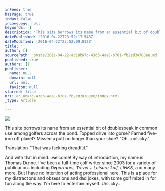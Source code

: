 ```yaml
---
inFeed: true
hasPage: true
inNav: false
inLanguage: null
keywords: []
description: 'This site borrows its name from an essential bit of doublespeak in common use among golfers across the pond. Topped drive into gorse? Fanned five-iron off planet? Missed a putt no longer than your shoe? "Oh...unlucky."'
datePublished: '2016-04-22T23:52:17.548Z'
dateModified: '2016-04-22T23:52:09.012Z'
title: ''
author: []
sourcePath: _posts/2016-04-22-ac18b67c-43d3-4aa1-b781-fb2ed38788ee.md
published: true
authors: []
publisher:
  name: null
  domain: null
  url: null
  favicon: null
starred: false
url: ac18b67c-43d3-4aa1-b781-fb2ed38788ee/index.html
_type: Article

---
```

![](https://the-grid-user-content.s3-us-west-2.amazonaws.com/4776f69a-a8fa-4d03-831c-3f97442d71b0.png)

This site borrows its name from an essential bit of doublespeak in common use among golfers across the pond. Topped drive into gorse? Fanned five-iron off planet? Missed a putt no longer than your shoe? "Oh...unlucky."

Translation: "That was fucking dreadful."

And with that in mind...welcome! By way of introduction, my name is Thomas Dunne. I've been a full-time golf writer since 2003 for a variety of publications including _Departures, Travel + Leisure Golf, LINKS,_ and many more. But I have no intention of acting professional here. This is a place for my distractions and obsessions and dad jokes, with some golf mixed in for fun along the way. I'm here to entertain myself. Unlucky...